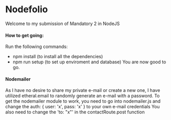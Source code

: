 # Nodefolio
Welcome to my submission of Mandatory 2 in NodeJS

#### How to get going:
Run the following commands:
* npm install (to install all the dependencies)
* npm run setup (to set up enviroment and database)
You are now good to go.

#### Nodemailer
As I have no desire to share my private e-mail or create a new one, I have utilized etheral.email to randomly generate an e-mail with a password.
To get the nodemailer module to work, you need to go into nodemailer.js and change the auth: { user: 'x', pass: 'x' } to your own e-mail credentials
You also need to change the 'to: "x"' in the contactRoute.post function
